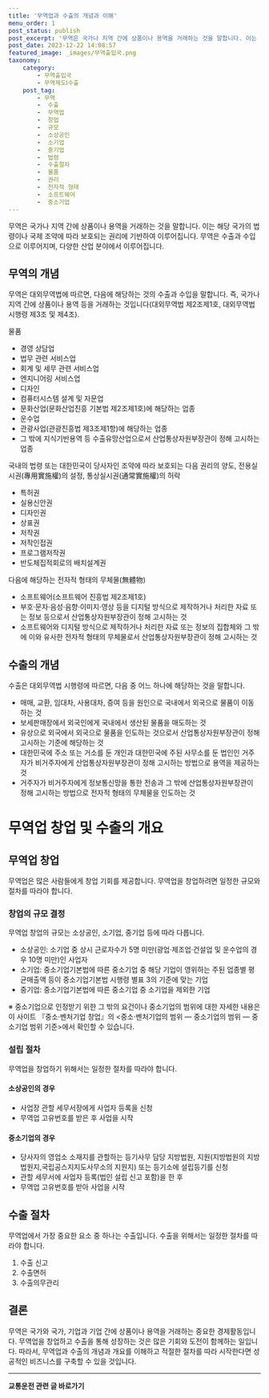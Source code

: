 ```yaml
---
title: '무역업과 수출의 개념과 이해'
menu_order: 1
post_status: publish
post_excerpt: '무역은 국가나 지역 간에 상품이나 용역을 거래하는 것을 말합니다. 이는 해당 국가의 법령이나 국제 조약에 따라 보호되는 권리에 기반하여 이루어집니다. 무역은 수출과 수입으로 이루어지며, 다양한 산업 분야에서 이루어집니다.'
post_date: 2023-12-22 14:08:57
featured_image: _images/무역출입국.png
taxonomy:
    category:
        - 무역출입국
        - 무역제도Ⅰ수출
    post_tag:
        - 무역
        -  수출
        -  무역업
        -  창업
        -  규모
        -  소상공인
        -  소기업
        -  중기업
        -  법령
        -  수출절차
        -  물품
        -  권리
        -  전자적 형태
        -  소프트웨어
        -  중소기업
---
```



무역은 국가나 지역 간에 상품이나 용역을 거래하는 것을 말합니다. 이는 해당 국가의 법령이나 국제 조약에 따라 보호되는 권리에 기반하여 이루어집니다. 무역은 수출과 수입으로 이루어지며, 다양한 산업 분야에서 이루어집니다.

## 무역의 개념
무역은 대외무역법에 따르면, 다음에 해당하는 것의 수출과 수입을 말합니다. 즉, 국가나지역 간에 상품이나 용역 등을 거래하는 것입니다(대외무역법 제2조제1호, 대외무역법 시행령 제3조 및 제4조).

물품
- 경영 상담업
- 법무 관련 서비스업
- 회계 및 세무 관련 서비스업
- 엔지니어링 서비스업
- 디자인
- 컴퓨터시스템 설계 및 자문업
- 문화산업(문화산업진흥 기본법 제2조제1호)에 해당하는 업종
- 운수업
- 관광사업(관광진흥법 제3조제1항)에 해당하는 업종
- 그 밖에 지식기반용역 등 수출유망산업으로서 산업통상자원부장관이 정해 고시하는 업종

국내의 법령 또는 대한민국이 당사자인 조약에 따라 보호되는 다음 권리의 양도, 전용실시권(專用實施權)의 설정, 통상실시권(通常實施權)의 허락
- 특허권
- 실용신안권
- 디자인권
- 상표권
- 저작권
- 저작인접권
- 프로그램저작권
- 반도체집적회로의 배치설계권

다음에 해당하는 전자적 형태의 무체물(無體物)
- 소프트웨어(소프트웨어 진흥법 제2조제1호)
- 부호·문자·음성·음향·이미지·영상 등을 디지털 방식으로 제작하거나 처리한 자료 또는 정보 등으로서 산업통상자원부장관이 정해 고시하는 것
- 소프트웨어와 디지털 방식으로 제작하거나 처리한 자료 또는 정보의 집합체와 그 밖에 이와 유사한 전자적 형태의 무체물로서 산업통상자원부장관이 정해 고시하는 것

## 수출의 개념
수출은 대외무역법 시행령에 따르면, 다음 중 어느 하나에 해당하는 것을 말합니다.
- 매매, 교환, 임대차, 사용대차, 증여 등을 원인으로 국내에서 외국으로 물품이 이동하는 것
- 보세판매장에서 외국인에게 국내에서 생산된 물품을 매도하는 것
- 유상으로 외국에서 외국으로 물품을 인도하는 것으로서 산업통상자원부장관이 정해 고시하는 기준에 해당하는 것
- 대한민국에 주소 또는 거소를 둔 개인과 대한민국에 주된 사무소를 둔 법인인 거주자가 비거주자에게 산업통상자원부장관이 정해 고시하는 방법으로 용역을 제공하는 것
- 거주자가 비거주자에게 정보통신망을 통한 전송과 그 밖에 산업통상자원부장관이 정해 고시하는 방법으로 전자적 형태의 무체물을 인도하는 것


# 무역업 창업 및 수출의 개요

## 무역업 창업
무역업은 많은 사람들에게 창업 기회를 제공합니다. 무역업을 창업하려면 일정한 규모와 절차를 따라야 합니다.

### 창업의 규모 결정
무역업 창업의 규모는 소상공인, 소기업, 중기업 등에 따라 다릅니다.

- 소상공인: 소기업 중 상시 근로자수가 5명 미만(광업·제조업·건설업 및 운수업의 경우 10명 미만)인 사업자
- 소기업: 중소기업기본법에 따른 중소기업 중 해당 기업이 영위하는 주된 업종별 평균매출액 등이 중소기업기본법 시행령 별표 3의 기준에 맞는 기업
- 중기업: 중소기업기본법에 따른 중소기업 중 소기업을 제외한 기업

※ 중소기업으로 인정받기 위한 그 밖의 요건이나 중소기업의 범위에 대한 자세한 내용은 이 사이트 『중소·벤처기업 창업』의 <중소·벤처기업의 범위 ― 중소기업의 범위 ― 중소기업 범위 기준>에서 확인할 수 있습니다.

### 설립 절차
무역업을 창업하기 위해서는 일정한 절차를 따라야 합니다.

#### 소상공인의 경우
- 사업장 관할 세무서장에게 사업자 등록을 신청
- 무역업 고유번호를 받은 후 사업을 시작

#### 중소기업의 경우
- 당사자의 영업소 소재지를 관할하는 등기사무 담당 지방법원, 지원(지방법원의 지방법원지,국립공스지지도사무소의 지원지) 또는 등기소에 설립등기를 신청
- 관할 세무서에 사업자 등록(법인 설립 신고 포함)을 한 후
- 무역업 고유번호를 받아 사업을 시작

## 수출 절차
무역업에서 가장 중요한 요소 중 하나는 수출입니다. 수출을 위해서는 일정한 절차를 따라야 합니다.

1. 수출 신고
2. 수출면허
3. 수출의무관리

## 결론
무역은 국가와 국가, 기업과 기업 간에 상품이나 용역을 거래하는 중요한 경제활동입니다. 무역업을 창업하고 수출을 통해 성장하는 것은 많은 기회와 도전이 함께하는 일입니다. 따라서, 무역업과 수출의 개념과 개요를 이해하고 적절한 절차를 따라 시작한다면 성공적인 비즈니스를 구축할 수 있을 것입니다.
<!-- wp:separator -->
<hr class="wp-block-separator has-alpha-channel-opacity"/>
<!-- /wp:separator -->

<!-- wp:group {"backgroundColor":"base","layout":{"type":"constrained"}} -->
<div class="wp-block-group has-base-background-color has-background"><!-- wp:paragraph {"align":"center","fontSize":"medium"} -->
<p class="has-text-align-center has-large-font-size"><strong>교통운전 관련 글 바로가기</strong></p>
<!-- /wp:paragraph -->


<!-- wp:latest-posts
{"categories":[{"id":1440,"count":19,"description":"","link":"https://uknowlaw.com/category/%ea%b5%90%ed%86%b5%ec%9a%b4%ec%a0%84/","name":"교통운전","slug":"교통운전","taxonomy":"category","parent":0,"meta":[],"_links":{"self":[{"href":"https://uknowlaw.com/wp-json/wp/v2/categories/1440"}],"collection":[{"href":"https://uknowlaw.com/wp-json/wp/v2/categories"}],"about":[{"href":"https://uknowlaw.com/wp-json/wp/v2/taxonomies/category"}],"wp:post_type":[{"href":"https://uknowlaw.com/wp-json/wp/v2/posts?categories=1440"}],"curies":[{"name":"wp","href":"https://api.w.org/{rel}","templated":true}]}}],"postsToShow":100,"excerptLength":28,"postLayout":"grid","columns":2,"featuredImageAlign":"left","featuredImageSizeSlug":"large","fontSize":"small"} /--></div>
<!-- /wp:group -->